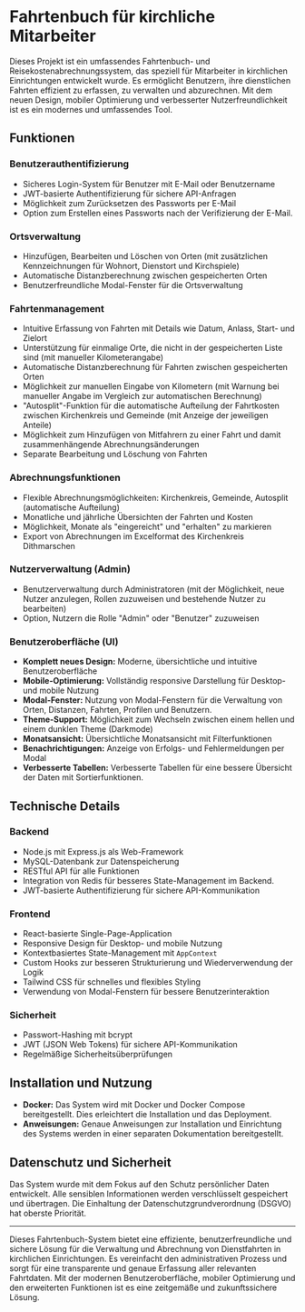 # Fahrtenbuch für kirchliche Mitarbeiter

Dieses Projekt ist ein umfassendes Fahrtenbuch- und Reisekostenabrechnungssystem, das speziell für Mitarbeiter in kirchlichen Einrichtungen entwickelt wurde. Es ermöglicht Benutzern, ihre dienstlichen Fahrten effizient zu erfassen, zu verwalten und abzurechnen. Mit dem neuen Design, mobiler Optimierung und verbesserter Nutzerfreundlichkeit ist es ein modernes und umfassendes Tool.

## Funktionen

### Benutzerauthentifizierung
- Sicheres Login-System für Benutzer mit E-Mail oder Benutzername
- JWT-basierte Authentifizierung für sichere API-Anfragen
- Möglichkeit zum Zurücksetzen des Passworts per E-Mail
- Option zum Erstellen eines Passworts nach der Verifizierung der E-Mail.

### Ortsverwaltung
- Hinzufügen, Bearbeiten und Löschen von Orten (mit zusätzlichen Kennzeichnungen für Wohnort, Dienstort und Kirchspiele)
- Automatische Distanzberechnung zwischen gespeicherten Orten
- Benutzerfreundliche Modal-Fenster für die Ortsverwaltung

### Fahrtenmanagement
- Intuitive Erfassung von Fahrten mit Details wie Datum, Anlass, Start- und Zielort
- Unterstützung für einmalige Orte, die nicht in der gespeicherten Liste sind (mit manueller Kilometerangabe)
- Automatische Distanzberechnung für Fahrten zwischen gespeicherten Orten
- Möglichkeit zur manuellen Eingabe von Kilometern (mit Warnung bei manueller Angabe im Vergleich zur automatischen Berechnung)
- "Autosplit"-Funktion für die automatische Aufteilung der Fahrtkosten zwischen Kirchenkreis und Gemeinde (mit Anzeige der jeweiligen Anteile)
- Möglichkeit zum Hinzufügen von Mitfahrern zu einer Fahrt und damit zusammenhängende Abrechnungsänderungen
- Separate Bearbeitung und Löschung von Fahrten

### Abrechnungsfunktionen
- Flexible Abrechnungsmöglichkeiten: Kirchenkreis, Gemeinde, Autosplit (automatische Aufteilung)
- Monatliche und jährliche Übersichten der Fahrten und Kosten
- Möglichkeit, Monate als "eingereicht" und "erhalten" zu markieren
- Export von Abrechnungen im Excelformat des Kirchenkreis Dithmarschen

### Nutzerverwaltung (Admin)
- Benutzerverwaltung durch Administratoren (mit der Möglichkeit, neue Nutzer anzulegen, Rollen zuzuweisen und bestehende Nutzer zu bearbeiten)
- Option, Nutzern die Rolle "Admin" oder "Benutzer" zuzuweisen

### Benutzeroberfläche (UI)
- **Komplett neues Design:** Moderne, übersichtliche und intuitive Benutzeroberfläche
- **Mobile-Optimierung:** Vollständig responsive Darstellung für Desktop- und mobile Nutzung
- **Modal-Fenster:** Nutzung von Modal-Fenstern für die Verwaltung von Orten, Distanzen, Fahrten, Profilen und Benutzern.
- **Theme-Support:** Möglichkeit zum Wechseln zwischen einem hellen und einem dunklen Theme (Darkmode)
- **Monatsansicht:** Übersichtliche Monatsansicht mit Filterfunktionen
- **Benachrichtigungen:** Anzeige von Erfolgs- und Fehlermeldungen per Modal
- **Verbesserte Tabellen:** Verbesserte Tabellen für eine bessere Übersicht der Daten mit Sortierfunktionen.

## Technische Details

### Backend
- Node.js mit Express.js als Web-Framework
- MySQL-Datenbank zur Datenspeicherung
- RESTful API für alle Funktionen
- Integration von Redis für besseres State-Management im Backend.
- JWT-basierte Authentifizierung für sichere API-Kommunikation

### Frontend
- React-basierte Single-Page-Application
- Responsive Design für Desktop- und mobile Nutzung
- Kontextbasiertes State-Management mit `AppContext`
- Custom Hooks zur besseren Strukturierung und Wiederverwendung der Logik
- Tailwind CSS für schnelles und flexibles Styling
- Verwendung von Modal-Fenstern für bessere Benutzerinteraktion

### Sicherheit
- Passwort-Hashing mit bcrypt
- JWT (JSON Web Tokens) für sichere API-Kommunikation
- Regelmäßige Sicherheitsüberprüfungen

## Installation und Nutzung

*   **Docker:** Das System wird mit Docker und Docker Compose bereitgestellt. Dies erleichtert die Installation und das Deployment.
*   **Anweisungen:** Genaue Anweisungen zur Installation und Einrichtung des Systems werden in einer separaten Dokumentation bereitgestellt.

## Datenschutz und Sicherheit

Das System wurde mit dem Fokus auf den Schutz persönlicher Daten entwickelt. Alle sensiblen Informationen werden verschlüsselt gespeichert und übertragen. Die Einhaltung der Datenschutzgrundverordnung (DSGVO) hat oberste Priorität.

---

Dieses Fahrtenbuch-System bietet eine effiziente, benutzerfreundliche und sichere Lösung für die Verwaltung und Abrechnung von Dienstfahrten in kirchlichen Einrichtungen. Es vereinfacht den administrativen Prozess und sorgt für eine transparente und genaue Erfassung aller relevanten Fahrtdaten. Mit der modernen Benutzeroberfläche, mobiler Optimierung und den erweiterten Funktionen ist es eine zeitgemäße und zukunftssichere Lösung.
